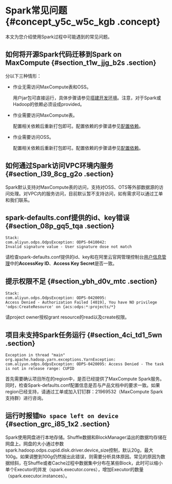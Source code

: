 # Spark常见问题 {#concept_y5c_w5c_kgb .concept}

本文为您介绍使用Spark过程中可能遇到的常见问题。

## 如何将开源Spark代码迁移到Spark on MaxCompute {#section_t1w_jjg_b2s .section}

分以下三种情形：

-   作业无需访问MaxCompute表和OSS。

    用户jar包可直接运行，具体步骤请参见[搭建开发环境](cn.zh-CN/开发/Spark/搭建开发环境.md#)。注意，对于Spark或Hadoop的依赖必须设成provided。

-   作业需要访问MaxCompute表。

    配置相关依赖后重新打包即可。配置依赖的步骤请参见[配置依赖](cn.zh-CN/开发/Spark/搭建开发环境.md#section_oey_mqy_cq1)。

-   作业需要访问OSS。

    配置相关依赖后重新打包即可。配置依赖的步骤请参见[配置依赖](cn.zh-CN/开发/Spark/搭建开发环境.md#section_oey_mqy_cq1)。


## 如何通过Spark访问VPC环境内服务 {#section_l39_8cg_g2o .section}

Spark默认支持对MaxCompute表的访问，支持对OSS、OTS等外部数据源的访问处理。对VPC内的服务访问，目前默认暂不支持访问，如有需求可以通过工单和我们联系。

## spark-defaults.conf提供的id、key错误 {#section_08p_gq5_tqa .section}

``` {#codeblock_485_yyx_pdh .language-java}
Stack:
com.aliyun.odps.OdpsException: ODPS-0410042:
Invalid signature value - User signature dose not match
```

请检查spark-defaults.conf提供的id、key和在阿里云官网管理控制台[用户信息管理](https://account.aliyun.com/login/login.htm?oauth_callback=https://usercenter.console.aliyun.com/)中的**AccessKey ID**、**Access Key Secret**是否一致。

## 提示权限不足 {#section_ybh_d0v_mtc .section}

``` {#codeblock_afm_rvm_a7m .language-java}
Stack:
com.aliyun.odps.OdpsException: ODPS-0420095: 
Access Denied - Authorization Failed [4019], You have NO privilege 'odps:CreateResource' on {acs:odps:*:projects/*}
```

请project owner授权grant resource的read以及create权限。

## 项目未支持Spark任务运行 {#section_4ci_td1_5wn .section}

``` {#codeblock_1m6_c2r_mp3 .language-java}
Exception in thread "main" org.apache.hadoop.yarn.exceptions.YarnException: com.aliyun.odps.OdpsException: ODPS-0420095: Access Denied - The task is not in release range: CUPID
```

首先需要确认项目所在的region中，是否已经提供了MaxCompute Spark服务。同时，检查Spark-defaults.conf配置信息是否与产品文档中的要求一致。如果region已经支持，请通过工单或加入钉钉群：21969532（MaxCompute Spark支持群）进行咨询。

## 运行时报错`No space left on device` {#section_grc_i85_1x2 .section}

Spark使用网盘进行本地存储。Shuffle数据和BlockManager溢出的数据均存储在网盘上。网盘的大小通过参数spark.hadoop.odps.cupid.disk.driver.device\_size控制，默认20g，最大100g。如果调整到100g仍然报出此错误，则需要分析具体原因。常见的原因为数据倾斜，在Shuffle或者Cache过程中数据集中分布在某些Block，此时可以缩小单个Executor的并发（spark.executor.cores），增加Executor的数量（spark.executor.instances）。

